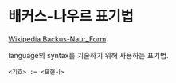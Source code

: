 # 배커스-나우르 표기법

[Wikipedia Backus-Naur_Form](https://en.wikipedia.org/wiki/Backus-Naur_Form)

language의 syntax를 기술하기 위해 사용하는 표기법.

```
<기호> := <표현시>
```
